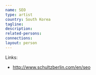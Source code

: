 ```yaml
---
name: SEO
type: artist
country: South Korea
tagline:
description:
related-persons:
connections:
layout: person
---
```

Links:
* <http://www.schultzberlin.com/en/seo>
